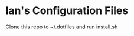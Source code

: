 Ian's Configuration Files
=========================

Clone this repo to ~/.dotfiles and run install.sh
